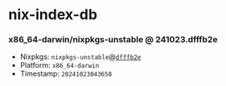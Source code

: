 # nix-index-db
### x86_64-darwin/nixpkgs-unstable @ 241023.dfffb2e
- Nixpkgs: `nixpkgs-unstable`@[`dfffb2e`](https://github.com/NixOS/nixpkgs/commit/dfffb2e7a52d29a0ef8e21ec8a0f30487b227f1a)
- Platform: `x86_64-darwin`
- Timestamp: `20241023043658`
